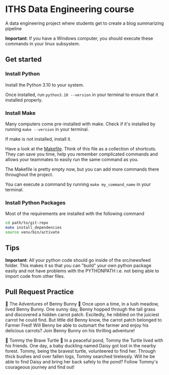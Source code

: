# ITHS Data Engineering course
A data engineering project where students get to create a blog summarizing pipeline

**Important**: If you have a Windows computer, you should execute these commands in your linux subsystem.
## Get started
### Install Python
Install the Python 3.10 to your system.

Once installed, run `python3.10 --version` in your terminal to ensure that it installed properly.

### Install Make
Many computers come pre-installed with make. Check if it's installed by running `make --version` in your terminal.

If make is not installed, install it.

Have a look at the [Makefile](Makefile). Think of this file as a collection of shortcuts. They can save you time, help you remember complicated commands and allows your teammates to easily run the same command as you.

The Makefile is pretty empty now, but you can add more commands there throughout the project.

You can execute a command by running `make my_command_name` in your terminal.
### Install Python Packages
Most of the requirements are installed with the following command
```bash
cd path/to/git-repo
make install_dependencies
source venv/bin/activate
```

## Tips
**Important**: All your python code should go inside of the src/newsfeed folder. This makes it so that you can "build" your own python package easily and not have problems with the PYTHONPATH i.e. not being able to import code from other files.


## Pull Request Practice

🐰 The Adventures of Benny Bunny 🐰
Once upon a time, in a lush meadow, lived Benny Bunny. One sunny day, Benny hopped through the tall grass and discovered a hidden carrot patch. Excitedly, he nibbled on the juiciest carrot he could find. But little did Benny know, the carrot patch belonged to Farmer Fred! Will Benny be able to outsmart the farmer and enjoy his delicious carrots? Join Benny Bunny on his thrilling adventure!

🐢 Tommy the Brave Turtle 🐢
In a peaceful pond, Tommy the Turtle lived with his friends. One day, a baby duckling named Daisy got lost in the nearby forest. Tommy, being the bravest turtle, volunteered to find her. Through thick bushes and over fallen logs, Tommy searched tirelessly. Will he be able to find Daisy and bring her back safely to the pond? Follow Tommy's courageous journey and find out!




